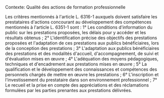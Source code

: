 Contexte: Qualité des actions de formation professionnelle

Les critères mentionnés à l'article L. 6316-1 auxquels doivent satisfaire les prestataires d'actions concourant au développement des compétences mentionnés à l'article L. 6351-1 sont : 1° Les conditions d'information du public sur les prestations proposées, les délais pour y accéder et les résultats obtenus ; 2° L'identification précise des objectifs des prestations proposées et l'adaptation de ces prestations aux publics bénéficiaires, lors de la conception des prestations ; 3° L'adaptation aux publics bénéficiaires des prestations et des modalités d'accueil, d'accompagnement, de suivi et d'évaluation mises en œuvre ; 4° L'adéquation des moyens pédagogiques, techniques et d'encadrement aux prestations mises en œuvre ; 5° La qualification et le développement des connaissances et compétences des personnels chargés de mettre en œuvre les prestations ; 6° L'inscription et l'investissement du prestataire dans son environnement professionnel ; 7° Le recueil et la prise en compte des appréciations et des réclamations formulées par les parties prenantes aux prestations délivrées.